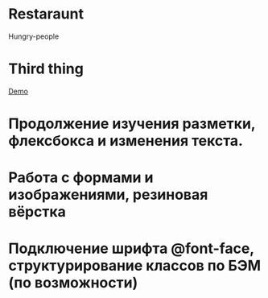 # Restaraunt
Hungry-people

# Third thing #

[Demo](https://hades-corp.github.io/Restaraunt-hungry/ "Pr.3") 

# Продолжение изучения разметки, флексбокса и изменения текста. #
# Работа с формами и изображениями, резиновая вёрстка #
# Подключение шрифта @font-face, структурирование классов по БЭМ (по возможности) #